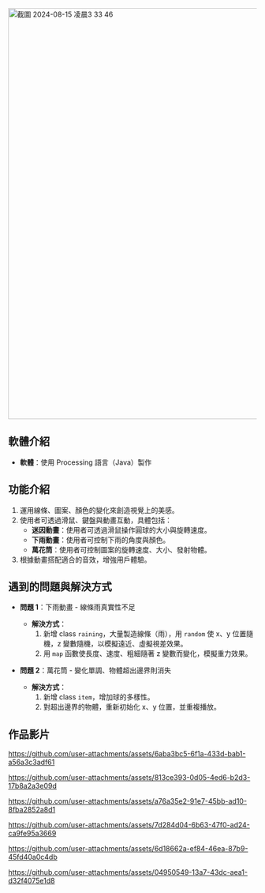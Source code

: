<img width="832" alt="截圖 2024-08-15 凌晨3 33 46" src="https://github.com/user-attachments/assets/575e0349-e94d-497a-a038-e7c211107a36">


## 軟體介紹

- **軟體**：使用 Processing 語言（Java）製作

## 功能介紹

1. 運用線條、圖案、顏色的變化來創造視覺上的美感。
2. 使用者可透過滑鼠、鍵盤與動畫互動，具體包括：
   - **迷因動畫**：使用者可透過滑鼠操作圓球的大小與旋轉速度。
   - **下雨動畫**：使用者可控制下雨的角度與顏色。
   - **萬花筒**：使用者可控制圖案的旋轉速度、大小、發射物體。
3. 根據動畫搭配適合的音效，增強用戶體驗。

## 遇到的問題與解決方式

- **問題 1**：下雨動畫 - 線條雨真實性不足
  - **解決方式**：
    1. 新增 class `raining`，大量製造線條（雨），用 `random` 使 x、y 位置隨機，z 變數隨機，以模擬遠近、虛擬視差效果。
    2. 用 `map` 函數使長度、速度、粗細隨著 z 變數而變化，模擬重力效果。

- **問題 2**：萬花筒 - 變化單調、物體超出邊界則消失
  - **解決方式**：
    1. 新增 class `item`，增加球的多樣性。
    2. 對超出邊界的物體，重新初始化 x、y 位置，並重複播放。


## 作品影片

https://github.com/user-attachments/assets/6aba3bc5-6f1a-433d-bab1-a56a3c3adf61

https://github.com/user-attachments/assets/813ce393-0d05-4ed6-b2d3-17b8a2a3e09d

https://github.com/user-attachments/assets/a76a35e2-91e7-45bb-ad10-8fba2852a8d1

https://github.com/user-attachments/assets/7d284d04-6b63-47f0-ad24-ca9fe95a3669

https://github.com/user-attachments/assets/6d18662a-ef84-46ea-87b9-45fd40a0c4db

https://github.com/user-attachments/assets/04950549-13a7-43dc-aea1-d32f4075e1d8






